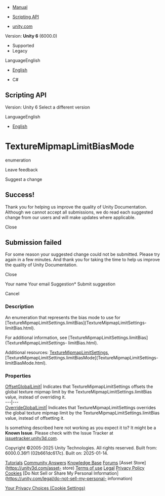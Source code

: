 [ ]()

  * [Manual](../Manual/index.html)
  * [Scripting API](../ScriptReference/index.html)

  * [unity.com](https://unity.com/)

Version: **Unity 6** (6000.0)

  * Supported
  * Legacy

LanguageEnglish

  * [English]()

  * C#

[ ](https://docs.unity3d.com)

## Scripting API

Version: Unity 6 Select a different version

LanguageEnglish

  * [English]()

# TextureMipmapLimitBiasMode

enumeration

Leave feedback

Suggest a change

## Success!

Thank you for helping us improve the quality of Unity Documentation. Although
we cannot accept all submissions, we do read each suggested change from our
users and will make updates where applicable.

Close

## Submission failed

For some reason your suggested change could not be submitted. Please <a>try
again</a> in a few minutes. And thank you for taking the time to help us
improve the quality of Unity Documentation.

Close

Your name Your email Suggestion* Submit suggestion

Cancel

[ ]()

### Description

An enumeration that represents the bias mode to use for
[TextureMipmapLimitSettings.limitBias](TextureMipmapLimitSettings-
limitBias.html).

For additional information, see
[TextureMipmapLimitSettings.limitBias](TextureMipmapLimitSettings-
limitBias.html).  
  
Additional resources:
[TextureMipmapLimitSettings](TextureMipmapLimitSettings.html),
[TextureMipmapLimitSettings.limitBiasMode](TextureMipmapLimitSettings-
limitBiasMode.html).

### Properties

[OffsetGlobalLimit](TextureMipmapLimitBiasMode.OffsetGlobalLimit.html)|
Indicates that TextureMipmapLimitSettings offsets the global texture mipmap
limit by the TextureMipmapLimitSettings.limitBias value, instead of overriding
it.  
---|---  
[OverrideGlobalLimit](TextureMipmapLimitBiasMode.OverrideGlobalLimit.html)|
Indicates that TextureMipmapLimitSettings overrides the global texture mipmap
limit by the TextureMipmapLimitSettings.limitBias value, instead of offsetting
it.  
  
Is something described here not working as you expect it to? It might be a
**Known Issue**. Please check with the Issue Tracker at
[issuetracker.unity3d.com](https://issuetracker.unity3d.com).

Copyright ©2005-2025 Unity Technologies. All rights reserved. Built from:
6000.0.36f1 (02b661dc617c). Built on: 2025-01-14.

[Tutorials](https://unity3d.com/learn) [Community
Answers](https://answers.unity3d.com) [Knowledge
Base](https://support.unity3d.com/hc/en-us)
[Forums](https://forum.unity3d.com) [Asset Store](https://unity3d.com/asset-
store) [Terms of use](https://docs.unity3d.com/Manual/TermsOfUse.html)
[Legal](https://unity.com/legal) [Privacy
Policy](https://unity.com/legal/privacy-policy)
[Cookies](https://unity.com/legal/cookie-policy) [Do Not Sell or Share My
Personal Information](https://unity.com/legal/do-not-sell-my-personal-
information)

[Your Privacy Choices (Cookie Settings)](javascript:void\(0\);)

